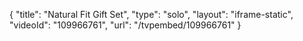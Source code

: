 {
    "title": "Natural Fit Gift Set",
    "type": "solo",
    "layout": "iframe-static",
    "videoId": "109966761",
    "url": "\/tvpembed\/109966761"
}